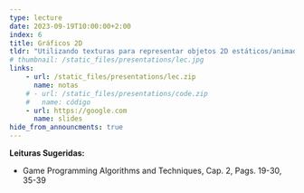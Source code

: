 ```yaml
---
type: lecture
date: 2023-09-19T10:00:00+2:00
index: 6
title: Gráficos 2D
tldr: "Utilizando texturas para representar objetos 2D estáticos/animados e compor cenas com múltiplas camadas."
# thumbnail: /static_files/presentations/lec.jpg
links: 
    - url: /static_files/presentations/lec.zip
      name: notas
    # - url: /static_files/presentations/code.zip
    #   name: código
    - url: https://google.com
      name: slides
hide_from_announcments: true
---
```

**Leituras Sugeridas:**
- Game Programming Algorithms and Techniques, Cap. 2, Pags. 19-30, 35-39
